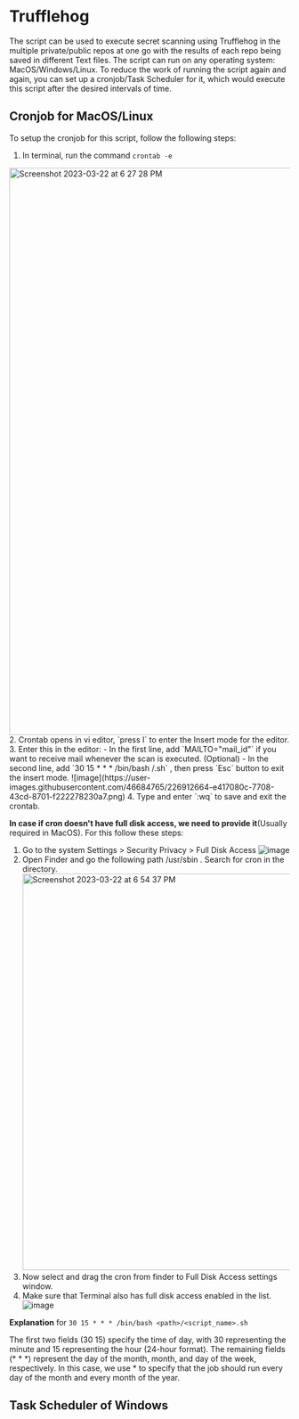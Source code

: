 # Trufflehog
The script can be used to execute secret scanning using Trufflehog in the multiple private/public repos at one go with the results of each repo being saved in different Text files. The script can run on any operating system: MacOS/Windows/Linux. To reduce the work of running the script again and again, you can set up a cronjob/Task Scheduler for it, which would execute this script after the desired intervals of time.

## Cronjob for MacOS/Linux
To setup the cronjob for this script, follow the following steps:
1. In terminal, run the command `crontab -e`
<img width="1018" alt="Screenshot 2023-03-22 at 6 27 28 PM" src="https://user-images.githubusercontent.com/46684765/226912089-93c8b4e0-1351-41e9-99a7-a18891c41759.png">
2. Crontab opens in vi editor, `press I` to enter the Insert mode for the editor.
3. Enter this in the editor:
   - In the first line, add `MAILTO="mail_id"` if you want to receive mail whenever the scan is executed. (Optional)
   - In the second line, add `30 15 * * * /bin/bash <path>/<script_name>.sh` , then press `Esc` button to exit the insert mode.
	 ![image](https://user-images.githubusercontent.com/46684765/226912664-e417080c-7708-43cd-8701-f222278230a7.png)
4. Type and enter `:wq` to save and exit the crontab.


**In case if cron doesn't have full disk access, we need to provide it**(Usually required in MacOS). For this follow these steps: 
1. Go to the system Settings > Security Privacy > Full Disk Access
   ![image](https://user-images.githubusercontent.com/46684765/226916541-b2666a81-69ce-47bf-a2dd-3f94d5be99a9.png)
2. Open Finder and go the following path /usr/sbin . Search for cron in the directory.
   <img width="712" alt="Screenshot 2023-03-22 at 6 54 37 PM" src="https://user-images.githubusercontent.com/46684765/226918537-8b606712-a67e-496a-9a9d-d8ca911f84f9.png">
3. Now select and drag the cron  from finder to Full Disk Access settings window.
4. Make sure that Terminal also has full disk access enabled in the list.
   ![image](https://user-images.githubusercontent.com/46684765/226918670-b3026d12-49fa-4ff1-9927-b0299c98e3c3.png)

**Explanation** for
`30 15 * * * /bin/bash <path>/<script_name>.sh`

The first two fields (30 15) specify the time of day, with 30 representing the minute and 15 representing the hour (24-hour format).
The remaining fields (* * *) represent the day of the month, month, and day of the week, respectively. In this case, we use * to specify that the job should run every day of the month and every month of the year.

## Task Scheduler of Windows
